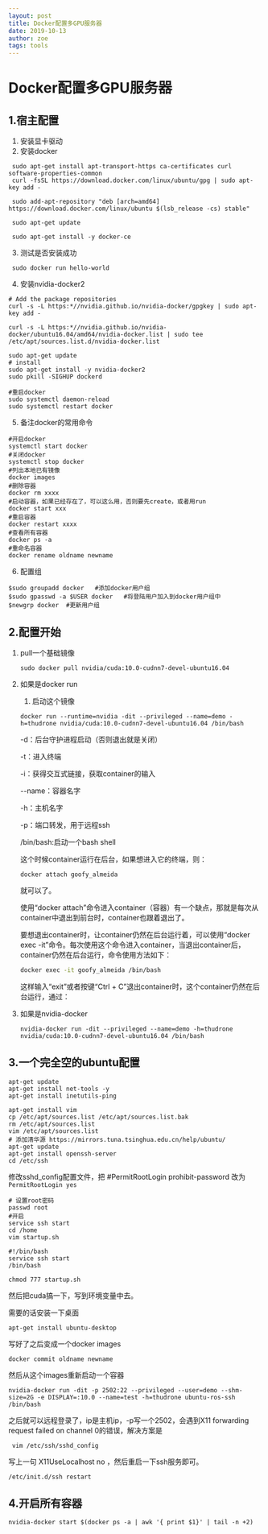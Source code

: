 ```yaml
---
layout: post
title: Docker配置多GPU服务器
date: 2019-10-13
author: zoe
tags: tools
---
```


# Docker配置多GPU服务器

## 1.宿主配置

1. 安装显卡驱动
2. 安装docker

```Shell
 sudo apt-get install apt-transport-https ca-certificates curl software-properties-common
 curl -fsSL https://download.docker.com/linux/ubuntu/gpg | sudo apt-key add - 

 sudo add-apt-repository "deb [arch=amd64] https://download.docker.com/linux/ubuntu $(lsb_release -cs) stable" 

 sudo apt-get update 

 sudo apt-get install -y docker-ce 
```

3. 测试是否安装成功
```Shell 
 sudo docker run hello-world
```

4. 安装nvidia-docker2

```Shell
# Add the package repositories
curl -s -L https:*//nvidia.github.io/nvidia-docker/gpgkey | sudo apt-key add -

curl -s -L https:*//nvidia.github.io/nvidia-docker/ubuntu16.04/amd64/nvidia-docker.list | sudo tee /etc/apt/sources.list.d/nvidia-docker.list

sudo apt-get update
# install
sudo apt-get install -y nvidia-docker2
sudo pkill -SIGHUP dockerd

#重启docker
sudo systemctl daemon-reload
sudo systemctl restart docker
```
5. 备注docker的常用命令

```Shell
#开启docker
systemctl start docker
#关闭docker
systemctl stop docker
#列出本地已有镜像
docker images
#删除容器
docker rm xxxx
#启动容器，如果已经存在了，可以这么用，否则要先create，或者用run
docker start xxx
#重启容器
docker restart xxxx
#查看所有容器
docker ps -a
#重命名容器
docker rename oldname newname
```

6. 配置组
```Shell
$sudo groupadd docker	#添加docker用户组
$sudo gpasswd -a $USER docker	#将登陆用户加入到docker用户组中
$newgrp docker	#更新用户组
```

## 2.配置开始

1. pull一个基础镜像

   ```Shell
   sudo docker pull nvidia/cuda:10.0-cudnn7-devel-ubuntu16.04
   ```

2. 如果是docker run

   1. 启动这个镜像

   ```Shell
   docker run --runtime=nvidia -dit --privileged --name=demo -h=thudrone nvidia/cuda:10.0-cudnn7-devel-ubuntu16.04 /bin/bash
   ```

   -d：后台守护进程启动（否则退出就是关闭）

   -t：进入终端

   -i：获得交互式链接，获取container的输入

   --name：容器名字

   -h：主机名字

   -p：端口转发，用于远程ssh

   /bin/bash:启动一个bash shell

   这个时候container运行在后台，如果想进入它的终端，则：

   ```Shell
   docker attach goofy_almeida
   ```

   就可以了。

   使用“docker attach”命令进入container（容器）有一个缺点，那就是每次从container中退出到前台时，container也跟着退出了。

   要想退出container时，让container仍然在后台运行着，可以使用“docker exec -it”命令。每次使用这个命令进入container，当退出container后，container仍然在后台运行，命令使用方法如下：

   ```bash
   docker exec -it goofy_almeida /bin/bash
   ```

   这样输入“exit”或者按键“Ctrl + C”退出container时，这个container仍然在后台运行，通过：

3. 如果是nvidia-docker

    ```Shell
    nvidia-docker run -dit --privileged --name=demo -h=thudrone nvidia/cuda:10.0-cudnn7-devel-ubuntu16.04 /bin/bash
    ```

## 3.一个完全空的ubuntu配置

```Shell
apt-get update
apt-get install net-tools -y
apt-get install inetutils-ping
```

```Shell
apt-get install vim
cp /etc/apt/sources.list /etc/apt/sources.list.bak
rm /etc/apt/sources.list
vim /etc/apt/sources.list 
# 添加清华源 https://mirrors.tuna.tsinghua.edu.cn/help/ubuntu/
apt-get update
apt-get install openssh-server
cd /etc/ssh
```

修改sshd_config配置文件，把  #PermitRootLogin prohibit-password 改为  `PermitRootLogin yes`

```Shell
# 设置root密码
passwd root
#开启
service ssh start
cd /home
vim startup.sh
```

```
#!/bin/bash
service ssh start
/bin/bash
```

```Shell
chmod 777 startup.sh
```

然后把cuda搞一下，写到环境变量中去。

需要的话安装一下桌面

```Shell
apt-get install ubuntu-desktop
```

写好了之后变成一个docker images

```Shell
docker commit oldname newname
```

然后从这个images重新启动一个容器

```Shell
nvidia-docker run -dit -p 2502:22 --privileged --user=demo --shm-size=2G -e DISPLAY=:10.0 --name=test -h=thudrone ubuntu-ros-ssh /bin/bash
```

之后就可以远程登录了，ip是主机ip，-p写一个2502，会遇到X11 forwarding request failed on channel 0的错误，解决方案是

```Shell
 vim /etc/ssh/sshd_config 
```

 写上一句 X11UseLocalhost no ，然后重启一下ssh服务即可。

```Shell
/etc/init.d/ssh restart  
```

## 4.开启所有容器

```
nvidia-docker start $(docker ps -a | awk '{ print $1}' | tail -n +2)
```

